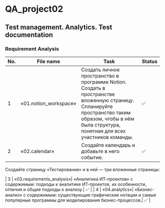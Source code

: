 # QA_project02
Test management. Analytics. Test documentation
 ---
 <h3 id="requirement-analysis" >Requirement Analysis</h3>
 
 | No. | File name              | Task                                                                         | Status |
 | --- | -----------------------| ---------------------------------------------------------------------------- | ------ |
 | 1   | «01.notion_workspace»  |Создать личное пространство в программе Notion. Создать в пространстве вложенную страницу. Спланируйте пространство таким образом, чтобы в нём была структура, понятная для всех участников команды. | ✅     |
 | 2   | «02.calendar»          | Создайте календарь и добавьте в него событие.   | ✅     |
 
Создайте страницу «Тестирование» и в ней — три вложенные страницы: 

 | 3   | «03.requirements_analysis»| «Аналитика ИТ-проектов» с содержимым: подходы к аналитике ИТ-проектов, их особенности, отличия и общие подходы к анализу.| ✅     |
 | 4   | «04.analytics»| «Бизнес-анализ» с содержимым: существующие графические нотации и самые популярные программы для моделирования бизнес-процессов.| ✅     |
